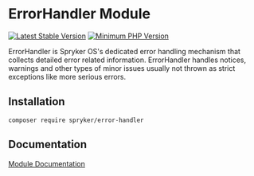 # ErrorHandler Module
[![Latest Stable Version](https://poser.pugx.org/spryker/error-handler/v/stable.svg)](https://packagist.org/packages/spryker/error-handler)
[![Minimum PHP Version](https://img.shields.io/badge/php-%3E%3D%207.3-8892BF.svg)](https://php.net/)

ErrorHandler is Spryker OS's dedicated error handling mechanism that collects detailed error related information. ErrorHandler handles notices, warnings and other types of minor issues usually not thrown as strict exceptions like more serious errors.

## Installation

```
composer require spryker/error-handler
```

## Documentation

[Module Documentation](https://academy.spryker.com/developing_with_spryker/module_guide/infrastructure/errorhandler.html)
